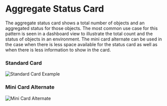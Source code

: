 # Aggregate Status Card

The aggregate status card shows a total number of objects and an aggregated status for those objects. The most common use case for this pattern is seen in a dashboard view to illustrate the total count and the status of objects in an environment. The mini card alternate can be used in the case when there is less space available for the status card as well as when there is less information to show in the card.

### Standard Card
![Standard Card Example](img/aggregate-status-card-example-1.png)

### Mini Card Alternate
![Mini Card Alternate](img/aggregate-status-card-example-2.png)
